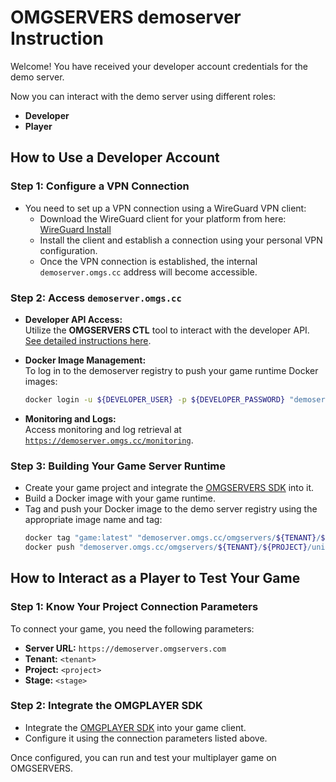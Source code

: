 # OMGSERVERS demoserver Instruction

Welcome! You have received your developer account credentials for the demo server.

Now you can interact with the demo server using different roles:

- **Developer**
- **Player**

## How to Use a Developer Account

### Step 1: Configure a VPN Connection

- You need to set up a VPN connection using a WireGuard VPN client:
    - Download the WireGuard client for your platform from here: [WireGuard Install](https://www.wireguard.com/install/)
    - Install the client and establish a connection using your personal VPN configuration.
    - Once the VPN connection is established, the internal `demoserver.omgs.cc` address will become accessible.

### Step 2: Access `demoserver.omgs.cc`

- **Developer API Access:**  
  Utilize the **OMGSERVERS CTL** tool to interact with the developer
  API. [See detailed instructions here](https://github.com/OMGSERVERS/omginstructions/blob/main/omgserversctl.md).

- **Docker Image Management:**  
  To log in to the demoserver registry to push your game runtime Docker images:
  ```bash
  docker login -u ${DEVELOPER_USER} -p ${DEVELOPER_PASSWORD} "demoserver.omgs.cc"
    ```

- **Monitoring and Logs:**  
  Access monitoring and log retrieval
  at [`https://demoserver.omgs.cc/monitoring`](https://demoserver.omgs.cc/monitoring).

### Step 3: Building Your Game Server Runtime

- Create your game project and integrate the [OMGSERVERS SDK](https://github.com/OMGSERVERS/omgdefold) into it.
- Build a Docker image with your game runtime.
- Tag and push your Docker image to the demo server registry using the appropriate image name and tag:
  ```bash
  docker tag "game:latest" "demoserver.omgs.cc/omgservers/${TENANT}/${PROJECT}/universal:${VERSION}"
  docker push "demoserver.omgs.cc/omgservers/${TENANT}/${PROJECT}/universal:${VERSION}"
  ```

## How to Interact as a Player to Test Your Game

### Step 1: Know Your Project Connection Parameters

To connect your game, you need the following parameters:

- **Server URL:** `https://demoserver.omgservers.com`
- **Tenant:** `<tenant>`
- **Project:** `<project>`
- **Stage:** `<stage>`

### Step 2: Integrate the OMGPLAYER SDK

- Integrate the [OMGPLAYER SDK](https://github.com/OMGSERVERS/omgdefold) into your game client.
- Configure it using the connection parameters listed above.

Once configured, you can run and test your multiplayer game on OMGSERVERS.






